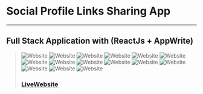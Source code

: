 # Social Profile Links Sharing App
---
Full Stack Application with (ReactJs + AppWrite)
---
> ![Website](public/images/screenshotapp.png)
> ![Website](public/images/screenshotapp2.png)
> ![Website](public/images/screenshotapp3.png)
> ![Website](public/images/screenshotapp4.png)
> ![Website](public/images/screenshotapp5.png)
> ![Website](public/images/screenshotapp6.png)
> ![Website](public/images/screenshotapp14.png)
> ![Website](public/images/screenshotapp12.png)
> ![Website](public/images/screenshotapp7.png)
> ![Website](public/images/screenshotapp8.png)
> ![Website](public/images/screenshotapp9.png)
> ![Website](public/images/screenshotapp10.png)
> ![Website](public/images/screenshotapp11.png)
> ![Website](public/images/screenshotapp15.png)
> ![Website](public/images/screenshotapp13.png)
> ### [LiveWebsite](simpleshare.netlify.app/)